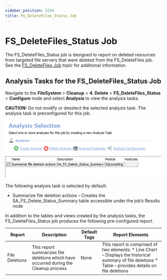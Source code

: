 ```yaml
---
sidebar_position: 5254
title: FS_DeleteFiles_Status Job
---
```


# FS\_DeleteFiles\_Status Job

The FS\_DeleteFiles\_Status job is designed to report on deleted resources from targeted file servers that were deleted from the FS\_DeleteFiles job. See the [FS\_DeleteFiles Job](FS_DeleteFiles "FS_DeleteFiles Job") topic for additional information.

## Analysis Tasks for the FS\_DeleteFiles\_Status Job

Navigate to the **FileSystem** > **Cleanup** > **4. Delete** > **FS\_DeleteFiles\_Status** > **Configure** node and select **Analysis** to view the analysis tasks.

**CAUTION:** Do not modify or deselect the selected analysis task. The analysis task is preconfigured for this job.

![Analysis Tasks for the FS_DeleteFiles_Status Job](../../../../../../../../static/images/AccessAnalyzer_12.0/Content/Resources/Images/EnterpriseAuditor/Solutions/FileSystem/Cleanup/Delete/DeleteFilesStatusAnalysis.png "Analysis Tasks for the FS_DeleteFiles_Status Job")

The following analysis task is selected by default:

* Summarize file deletion actions – Creates the SA\_FS\_Delete\_Status\_Summary table accessible under the job’s Results node

In addition to the tables and views created by the analysis tasks, the FS\_DeleteFiles\_Status job produces the following pre-configured report.

| Report | Description | Default Tags | Report Elements |
| --- | --- | --- | --- |
| File Deletions | This report summarizes file deletions which have occurred during the Cleanup process | None | This report is comprised of two elements:   * Line Chart – Displays the historical summary of file deletions * Table – provides details on file deletions |